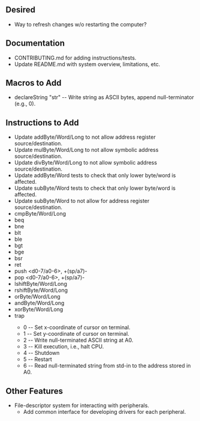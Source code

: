## Desired
* Way to refresh changes w/o restarting the computer?

## Documentation
* CONTRIBUTING.md for adding instructions/tests.
* Update README.md with system overview, limitations, etc.

## Macros to Add
* declareString "str" -- Write string as ASCII bytes, append null-terminator (e.g., 0).

## Instructions to Add
* Update addByte/Word/Long to not allow address register source/destination.
* Update mulByte/Word/Long to not allow symbolic address source/destination.
* Update divByte/Word/Long to not allow symbolic address source/destination.
* Update addByte/Word tests to check that only lower byte/word is affected.
* Update subByte/Word tests to check that only lower byte/word is affected.
* Update subByte/Word to not allow for address register source/destination.
* cmpByte/Word/Long
* beq
* bne
* blt
* ble
* bgt
* bge
* bsr
* ret
* push <d0-7/a0-6>, +(sp/a7)-
* pop <d0-7/a0-6>, +(sp/a7)-
* lshiftByte/Word/Long
* rshiftByte/Word/Long
* orByte/Word/Long
* andByte/Word/Long
* xorByte/Word/Long
* trap <byte>
    * 0 -- Set x-coordinate of cursor on terminal.
    * 1 -- Set y-coordinate of cursor on terminal.
    * 2 -- Write null-terminated ASCII string at A0.
    * 3 -- Kill execution, i.e., halt CPU.
    * 4 -- Shutdown
    * 5 -- Restart
    * 6 -- Read null-terminated string from std-in to the address stored in A0.
    
## Other Features
* File-descriptor system for interacting with peripherals.
    * Add common interface for developing drivers for each peripheral.
